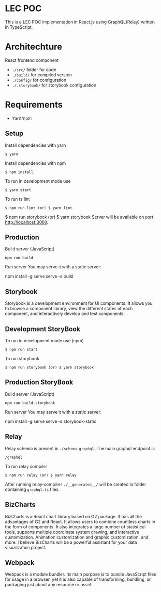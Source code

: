# LEC POC

This is a LEC POC implementation in React.js using GraphQL(Relay) written in TypeScript.

# Architechture
React frontend component

- `./src/` 	folder for code 
- `./build/` 	for compiled version
- `./config/` for configuration
- `./.storybook/` for storybook configuration

# Requirements
- Yarn/npm
 
## Setup

Install dependencies with yarn

```
$ yarn
```
Install dependencies with npm

```
$ npm install
```

To run in development mode use 
```
$ yarn start
```
To run ts lint 
```
$ npm run lint (or) $ yarn lint
```

$ npm run storybook (or) $ yarn storybook
Server will be available on port [http://localhost:3000](http://localhost:3000).


## Production

Build server (JavaScript)

    npm run build
    
Run server
You may serve it with a static server:

  npm install -g serve
  serve -s build


## Storybook 
Storybook is a development environment for UI components. It allows you to browse a component library, view the different states of each component, and interactively develop and test components.

## Development StoryBook
To run in development mode use (npm)
```
$ npm run start
``` 

To run storybook 
```
$ npm run storybook (or) $ yarn storybook
```

## Production StoryBook

Build server (JavaScript)

    npm run build-storybook
    
Run server
You may serve it with a static server:

  npm install -g serve
  serve -s storybook-static


## Relay

Relay schema is present in `./schema.graphql`. The main graphql endpoint is

    /graphql

To run relay compiler 
```
$ npm run relay (or) $ yarn relay
```
    
After running relay-compilier `./__generated__/` will be created in folder containing `graphql.ts` files.


## BizCharts
BizCharts is a React chart library based on G2 package. It has all the advantages of G2 and React. It allows users to combine countless charts in the form of components. It also integrates a large number of statistical tools, supports multiple coordinate system drawing, and interactive customization. Animation customization and graphic customization, and more. I believe BizCharts will be a powerful assistant for your data visualization project.

## Webpack
Webpack is a module bundler. Its main purpose is to bundle JavaScript files for usage in a browser, yet it is also capable of transforming, bundling, or packaging just about any resource or asset.
